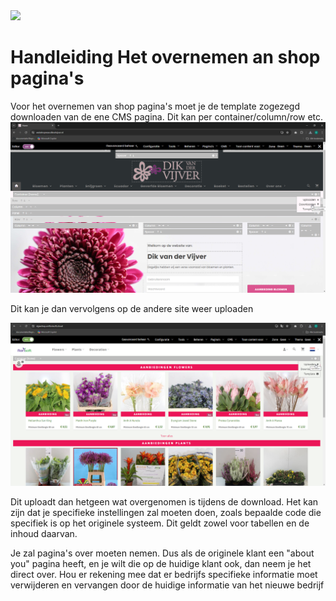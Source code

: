 <img src="../../fslogo.png"/>

# Handleiding Het overnemen an shop pagina's

Voor het overnemen van shop pagina's moet je de template zogezegd downloaden van de ene CMS pagina. Dit kan per container/column/row etc. 
![alt text](image-2.png)

Dit kan je dan vervolgens op de andere site weer uploaden

![alt text](image-3.png)

Dit uploadt dan hetgeen wat overgenomen is tijdens de download. 
Het kan zijn dat je specifieke instellingen zal moeten doen, zoals bepaalde code die specifiek is op het originele systeem. Dit geldt zowel voor tabellen en de inhoud daarvan.


Je zal pagina's over moeten nemen. Dus als de originele klant een "about you" pagina heeft, en je wilt die op de huidige klant ook, dan neem je het direct over. Hou er rekening mee dat er bedrijfs specifieke informatie moet verwijderen en vervangen door de huidige informatie van het nieuwe bedrijf

